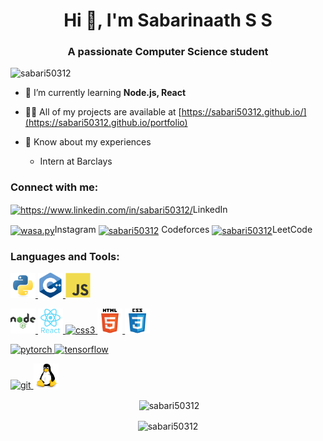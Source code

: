<h1 align="center">Hi 👋, I'm Sabarinaath S S</h1>
<h3 align="center">A passionate Computer Science student</h3>

<p align="left"> <img src="https://komarev.com/ghpvc/?username=sabari50312&label=Profile%20views&color=0a81ff&style=flat" alt="sabari50312" /> </p>

- 🌱 I’m currently learning **Node.js, React**

- 👨‍💻 All of my projects are available at [https://sabari50312.github.io/](https://sabari50312.github.io/portfolio)

- 📄 Know about my experiences 
   - Intern at Barclays
<h3 align="left">Connect with me:</h3>
<p align="left">
 
<a href="https://linkedin.com/in/https://www.linkedin.com/in/sabari50312/" target="blank"><img align="center" src="https://raw.githubusercontent.com/rahuldkjain/github-profile-readme-generator/master/src/images/icons/Social/linked-in-alt.svg" alt="https://www.linkedin.com/in/sabari50312/" height="30" width="40" /></a>LinkedIn
 
 <a href="https://instagram.com/wasa.py" target="blank"><img align="center" src="https://raw.githubusercontent.com/rahuldkjain/github-profile-readme-generator/master/src/images/icons/Social/instagram.svg" alt="wasa.py" height="30" width="40" /></a>Instagram
 <a href="https://codeforces.com/profile/sabari50312" target="blank"><img align="center" src="https://raw.githubusercontent.com/rahuldkjain/github-profile-readme-generator/master/src/images/icons/Social/codeforces.svg" alt="sabari50312" height="30" width="40" /></a> Codeforces
 <a href="https://www.leetcode.com/sabari50312" target="blank"><img align="center" src="https://raw.githubusercontent.com/rahuldkjain/github-profile-readme-generator/master/src/images/icons/Social/leet-code.svg" alt="sabari50312" height="30" width="40" /></a>LeetCode
</p>

<h3 align="left">Languages and Tools:</h3>
<p align="left"> 
<!--LANGUAGES-->
 
<!--  python --> <a href="https://www.python.org" target="_blank" rel="noreferrer"> <img src="https://raw.githubusercontent.com/devicons/devicon/master/icons/python/python-original.svg" alt="python" width="40" height="40"/> </a>
<!-- C++ --><a href="https://www.w3schools.com/cpp/" target="_blank" rel="noreferrer"> <img src="https://raw.githubusercontent.com/devicons/devicon/master/icons/cplusplus/cplusplus-original.svg" alt="cplusplus" width="40" height="40"/> </a> 
<!--  JS  --><a href="https://developer.mozilla.org/en-US/docs/Web/JavaScript" target="_blank" rel="noreferrer"> <img src="https://raw.githubusercontent.com/devicons/devicon/master/icons/javascript/javascript-original.svg" alt="javascript" width="40" height="40"/> </a>  
</p>
<p align="Left">
<!-- node -->  <a href="https://nodejs.org" target="_blank" rel="noreferrer"> <img src="https://raw.githubusercontent.com/devicons/devicon/master/icons/nodejs/nodejs-original-wordmark.svg" alt="nodejs" width="40" height="40"/> </a>
<!-- react --><a href="https://reactjs.org/" target="_blank" rel="noreferrer"> <img src="https://raw.githubusercontent.com/devicons/devicon/master/icons/react/react-original-wordmark.svg" alt="react" width="40" height="40"/> </a> 
<!-- solid.js --> <a href="https://www.solidjs.com/" target="_blank" rel="noreferrer"> <img src="https://cdn.jsdelivr.net/gh/devicons/devicon@latest/icons/solidjs/solidjs-original.svg"   alt="css3" width="40" height="40"/> </a>
<!-- html5 --><a href="https://www.w3.org/html/" target="_blank" rel="noreferrer"><img src="https://raw.githubusercontent.com/devicons/devicon/master/icons/html5/html5-original-wordmark.svg" alt="html5" width="40" height="40"/> </a> 
<!-- css --><a href="https://www.w3schools.com/css/" target="_blank" rel="noreferrer"> <img src="https://raw.githubusercontent.com/devicons/devicon/master/icons/css3/css3-original-wordmark.svg" alt="css3" width="40" height="40"/> </a> 
</p>
 <p align="left">
  <!-- pytorch --><a href="https://pytorch.org/" target="_blank" rel="noreferrer"> <img src="https://www.vectorlogo.zone/logos/pytorch/pytorch-icon.svg" alt="pytorch" width="40" height="40"/> </a> 
<!-- tensorflow --><a href="https://www.tensorflow.org" target="_blank" rel="noreferrer"> <img src="https://www.vectorlogo.zone/logos/tensorflow/tensorflow-icon.svg" alt="tensorflow" width="40" height="40"/> </a> </p>

<!-- git --><a href="https://git-scm.com/" target="_blank" rel="noreferrer"><img src="https://www.vectorlogo.zone/logos/git-scm/git-scm-icon.svg" alt="git" width="40" height="40"/> </a> 
<!-- linux --><a href="https://www.linux.org/" target="_blank" rel="noreferrer"> <img src="https://raw.githubusercontent.com/devicons/devicon/master/icons/linux/linux-original.svg" alt="linux" width="40" height="40"/> </a>




<p align="center">&nbsp;<img align="center" src="https://github-readme-stats.vercel.app/api?username=sabari50312&show_icons=true&theme=dark&locale=en" alt="sabari50312" /></p>

<p align="center"><img align="center" src="https://github-readme-streak-stats.herokuapp.com/?user=sabari50312&theme=dark" alt="sabari50312" /></p>
